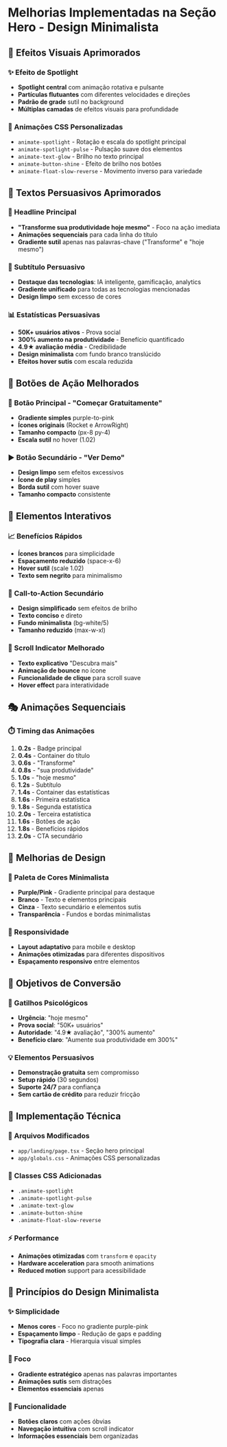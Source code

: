 # Melhorias Implementadas na Seção Hero - Design Minimalista

## 🎨 Efeitos Visuais Aprimorados

### ✨ Efeito de Spotlight
- **Spotlight central** com animação rotativa e pulsante
- **Partículas flutuantes** com diferentes velocidades e direções
- **Padrão de grade** sutil no background
- **Múltiplas camadas** de efeitos visuais para profundidade

### 🌟 Animações CSS Personalizadas
- `animate-spotlight` - Rotação e escala do spotlight principal
- `animate-spotlight-pulse` - Pulsação suave dos elementos
- `animate-text-glow` - Brilho no texto principal
- `animate-button-shine` - Efeito de brilho nos botões
- `animate-float-slow-reverse` - Movimento inverso para variedade

## 📝 Textos Persuasivos Aprimorados

### 🎯 Headline Principal
- **"Transforme sua produtividade hoje mesmo"** - Foco na ação imediata
- **Animações sequenciais** para cada linha do título
- **Gradiente sutil** apenas nas palavras-chave ("Transforme" e "hoje mesmo")

### 💬 Subtítulo Persuasivo
- **Destaque das tecnologias**: IA inteligente, gamificação, analytics
- **Gradiente unificado** para todas as tecnologias mencionadas
- **Design limpo** sem excesso de cores

### 📊 Estatísticas Persuasivas
- **50K+ usuários ativos** - Prova social
- **300% aumento na produtividade** - Benefício quantificado
- **4.9★ avaliação média** - Credibilidade
- **Design minimalista** com fundo branco translúcido
- **Efeitos hover sutis** com escala reduzida

## 🚀 Botões de Ação Melhorados

### 🎯 Botão Principal - "Começar Gratuitamente"
- **Gradiente simples** purple-to-pink
- **Ícones originais** (Rocket e ArrowRight)
- **Tamanho compacto** (px-8 py-4)
- **Escala sutil** no hover (1.02)

### ▶️ Botão Secundário - "Ver Demo"
- **Design limpo** sem efeitos excessivos
- **Ícone de play** simples
- **Borda sutil** com hover suave
- **Tamanho compacto** consistente

## 🎪 Elementos Interativos

### 📈 Benefícios Rápidos
- **Ícones brancos** para simplicidade
- **Espaçamento reduzido** (space-x-6)
- **Hover sutil** (scale 1.02)
- **Texto sem negrito** para minimalismo

### 🎯 Call-to-Action Secundário
- **Design simplificado** sem efeitos de brilho
- **Texto conciso** e direto
- **Fundo minimalista** (bg-white/5)
- **Tamanho reduzido** (max-w-xl)

### 📜 Scroll Indicator Melhorado
- **Texto explicativo** "Descubra mais"
- **Animação de bounce** no ícone
- **Funcionalidade de clique** para scroll suave
- **Hover effect** para interatividade

## 🎭 Animações Sequenciais

### ⏱️ Timing das Animações
1. **0.2s** - Badge principal
2. **0.4s** - Container do título
3. **0.6s** - "Transforme"
4. **0.8s** - "sua produtividade"
5. **1.0s** - "hoje mesmo"
6. **1.2s** - Subtítulo
7. **1.4s** - Container das estatísticas
8. **1.6s** - Primeira estatística
9. **1.8s** - Segunda estatística
10. **2.0s** - Terceira estatística
11. **1.6s** - Botões de ação
12. **1.8s** - Benefícios rápidos
13. **2.0s** - CTA secundário

## 🎨 Melhorias de Design

### 🌈 Paleta de Cores Minimalista
- **Purple/Pink** - Gradiente principal para destaque
- **Branco** - Texto e elementos principais
- **Cinza** - Texto secundário e elementos sutis
- **Transparência** - Fundos e bordas minimalistas

### 📱 Responsividade
- **Layout adaptativo** para mobile e desktop
- **Animações otimizadas** para diferentes dispositivos
- **Espaçamento responsivo** entre elementos

## 🎯 Objetivos de Conversão

### 🚀 Gatilhos Psicológicos
- **Urgência**: "hoje mesmo"
- **Prova social**: "50K+ usuários"
- **Autoridade**: "4.9★ avaliação", "300% aumento"
- **Benefício claro**: "Aumente sua produtividade em 300%"

### 💡 Elementos Persuasivos
- **Demonstração gratuita** sem compromisso
- **Setup rápido** (30 segundos)
- **Suporte 24/7** para confiança
- **Sem cartão de crédito** para reduzir fricção

## 🔧 Implementação Técnica

### 📁 Arquivos Modificados
- `app/landing/page.tsx` - Seção hero principal
- `app/globals.css` - Animações CSS personalizadas

### 🎨 Classes CSS Adicionadas
- `.animate-spotlight`
- `.animate-spotlight-pulse`
- `.animate-text-glow`
- `.animate-button-shine`
- `.animate-float-slow-reverse`

### ⚡ Performance
- **Animações otimizadas** com `transform` e `opacity`
- **Hardware acceleration** para smooth animations
- **Reduced motion** support para acessibilidade

## 🎨 Princípios do Design Minimalista

### ✨ Simplicidade
- **Menos cores** - Foco no gradiente purple-pink
- **Espaçamento limpo** - Redução de gaps e padding
- **Tipografia clara** - Hierarquia visual simples

### 🎯 Foco
- **Gradiente estratégico** apenas nas palavras importantes
- **Animações sutis** sem distrações
- **Elementos essenciais** apenas

### 🚀 Funcionalidade
- **Botões claros** com ações óbvias
- **Navegação intuitiva** com scroll indicator
- **Informações essenciais** bem organizadas
